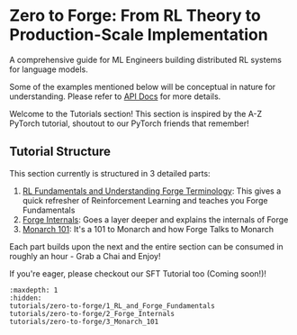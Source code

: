 # Zero to Forge: From RL Theory to Production-Scale Implementation

A comprehensive guide for ML Engineers building distributed RL systems for language models.

Some of the examples mentioned below will be conceptual in nature for understanding.
Please refer to [API Docs](./api) for more details.

Welcome to the Tutorials section! This section is inspired by the A-Z
PyTorch tutorial, shoutout to our PyTorch friends that remember!

## Tutorial Structure

This section currently is structured in 3 detailed parts:

1. [RL Fundamentals and Understanding Forge Terminology](tutorials/zero-to-forge/1_RL_and_Forge_Fundamentals): This gives a quick refresher of Reinforcement Learning and teaches you Forge Fundamentals
2. [Forge Internals](tutorials/zero-to-forge/2_Forge_Internals): Goes a layer deeper and explains the internals of Forge
3. [Monarch 101](tutorials/zero-to-forge/3_Monarch_101): It's a 101 to Monarch and how Forge Talks to Monarch

Each part builds upon the next and the entire section can be consumed in roughly an hour - Grab a Chai and Enjoy!

If you're eager, please checkout our SFT Tutorial too (Coming soon!)!

```{toctree}
:maxdepth: 1
:hidden:
tutorials/zero-to-forge/1_RL_and_Forge_Fundamentals
tutorials/zero-to-forge/2_Forge_Internals
tutorials/zero-to-forge/3_Monarch_101
```
